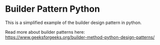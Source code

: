 # Builder Pattern Python

This is a simplified example of the builder design pattern in python.

Read more about builder patterns here: https://www.geeksforgeeks.org/builder-method-python-design-patterns/
